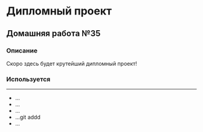 # Дипломный проект
## Домашняя работа №35

### Описание

Скоро здесь будет крутейший дипломный проект!


### Используется

---

- ...
- ...
- ...
- ...git addd
- ...
